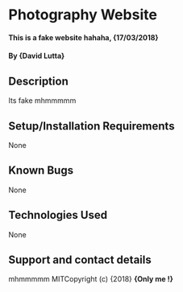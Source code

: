 # Photography Website
#### This is a fake website hahaha, {17/03/2018}
#### By **{David Lutta}**
## Description
Its fake mhmmmmm
## Setup/Installation Requirements
None
## Known Bugs
None
## Technologies Used
None
## Support and contact details
mhmmmmm
MITCopyright (c) {2018} **{Only me !}**
